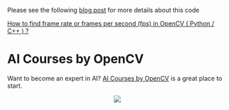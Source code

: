Please see the following
[blog post](https://www.learnopencv.com/how-to-find-frame-rate-or-frames-per-second-fps-in-opencv-python-cpp/)
for more details about this code

[How to find frame rate or frames per second (fps) in OpenCV ( Python / C++ ) ?](https://www.learnopencv.com/how-to-find-frame-rate-or-frames-per-second-fps-in-opencv-python-cpp/)

# AI Courses by OpenCV

Want to become an expert in AI?
[AI Courses by OpenCV](https://opencv.org/courses/) is a great place to start.

<a href="https://opencv.org/courses/">
<p align="center"> 
<img src="https://www.learnopencv.com/wp-content/uploads/2020/04/AI-Courses-By-OpenCV-Github.png">
</p>
</a>
